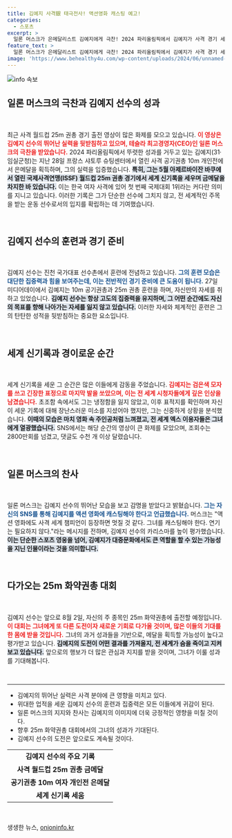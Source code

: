 ```yaml
---
title: 김예지 사격銀 태극전사! 액션영화 캐스팅 예고!
categories:
  - 스포츠
excerpt: >
  일론 머스크가 은메달리스트 김예지에게 극찬! 2024 파리올림픽에서 김예지가 사격 경기 세계 신기록을 세운 화제의 순간, 그 차가운 표정 속에 담긴 여전사의 진면목이 전 세계의 관심을 받고 있다. 클릭해 자세한 이야기를 확인하세요!
feature_text: >
  일론 머스크가 은메달리스트 김예지에게 극찬! 2024 파리올림픽에서 김예지가 사격 경기 세계 신기록을 세운 화제의 순간, 그 차가운 표정 속에 담긴 여전사의 진면목이 전 세계의 관심을 받고 있다. 클릭해 자세한 이야기를 확인하세요!
image: 'https://www.behealthy4u.com/wp-content/uploads/2024/06/unnamed-file.png'
---
```


<p><img src="https://www.behealthy4u.com/wp-content/uploads/2024/06/unnamed-file.png" alt="info 속보" /></p>

<h2 data-ke-size="size26">일론 머스크의 극찬과 김예지 선수의 성과</h2>

<p data-ke-size="size16">&nbsp;</p>

<p>최근 사격 월드컵 25m 권총 경기 출전 영상이 많은 화제를 모으고 있습니다. <b><span style="color: #ee2323;">이 영상은 김예지 선수의 뛰어난 실력을 뒷받침하고 있으며, 테슬라 최고경영자(CEO)인 일론 머스크의 극찬을 받았습니다.</span></b> 2024 파리올림픽에서 뚜렷한 성과를 거두고 있는 김예지(31·임실군청)는 지난 28일 프랑스 샤토루 슈팅센터에서 열린 사격 공기권총 10m 개인전에서 은메달을 획득하며, 그의 실력을 입증했습니다. <b><span style="background-color: #21538527;">특히, 그는 5월 아제르바이잔 바쿠에서 열린 국제사격연맹(ISSF) 월드컵 25m 권총 경기에서 세계 신기록을 세우며 금메달을 차지한 바 있습니다.</span></b> 이는 한국 여자 사격에 있어 첫 번째 국제대회 1위라는 커다란 의미를 지니고 있습니다. 이러한 기록은 그가 단순한 선수에 그치지 않고, 전 세계적인 주목을 받는 운동 선수로서의 입지를 확립하는 데 기여했습니다. </p>

<p data-ke-size="size16">&nbsp;</p>

<h2 data-ke-size="size26">김예지 선수의 훈련과 경기 준비</h2>

<p data-ke-size="size16">&nbsp;</p>

<p>김예지 선수는 진천 국가대표 선수촌에서 훈련에 전념하고 있습니다. <b><span style="color: #1a5490;">그의 훈련 모습은 대단한 집중력과 힘을 보여주는데, 이는 전반적인 경기 준비에 큰 도움이 됩니다.</span></b> 27일 미디어데이에서 김예지는 10m 공기권총과 25m 권총 훈련을 하며, 자신만의 자세를 취하고 있었습니다. <b><span style="background-color: #21538527;">김예지 선수는 항상 고도의 집중력을 유지하며, 그 어떤 순간에도 자신의 목표를 향해 나아가는 자세를 잃지 않고 있습니다.</span></b> 이러한 자세와 체계적인 훈련은 그의 탄탄한 성적을 뒷받침하는 중요한 요소입니다.</p>

<p data-ke-size="size16">&nbsp;</p>

<h2 data-ke-size="size26">세계 신기록과 경이로운 순간</h2>

<p data-ke-size="size16">&nbsp;</p>

<p>세계 신기록을 세운 그 순간은 많은 이들에게 감동을 주었습니다. <b><span style="color: #ee2323;">김예지는 검은색 모자를 쓰고 긴장한 표정으로 마지막 발을 쏘았으며, 이는 전 세계 시청자들에게 깊은 인상을 남겼습니다.</span></b> 초조함 속에서도 그는 냉정함을 잃지 않았고, 이후 표적지를 확인하며 자신이 세운 기록에 대해 장난스러운 미소를 지셨어야 했지만, 그는 신중하게 상황을 분석했습니다. <b><span style="background-color: #21538527;">이때의 모습은 마치 영화 속 주인공처럼 느껴졌고, 전 세계 엑스 이용자들은 그녀에게 열광했습니다.</span></b> SNS에서는 해당 순간의 영상이 큰 화제를 모았으며, 조회수는 2800만회를 넘겼고, 댓글도 수천 개 이상 달렸습니다.</p>

<p data-ke-size="size16">&nbsp;</p>

<h2 data-ke-size="size26">일론 머스크의 찬사</h2>

<p data-ke-size="size16">&nbsp;</p>

<p>일론 머스크는 김예지 선수의 뛰어난 모습을 보고 감명을 받았다고 밝혔습니다. <b><span style="color: #1a5490;">그는 자신의 SNS를 통해 김예지를 액션 영화에 캐스팅해야 한다고 언급했습니다.</span></b> 머스크는 "액션 영화에도 사격 세계 챔피언이 등장하면 멋질 것 같다. 그녀를 캐스팅해야 한다. 연기는 필요하지 않다."라는 메시지를 전하며, 김예지 선수의 카리스마를 높이 평가했습니다. <b><span style="background-color: #21538527;">이는 단순한 스포츠 영웅을 넘어, 김예지가 대중문화에서도 큰 역할을 할 수 있는 가능성을 지닌 인물이라는 것을 의미합니다.</span></b></p>

<p data-ke-size="size16">&nbsp;</p>

<h2 data-ke-size="size26">다가오는 25m 화약권총 대회</h2>

<p data-ke-size="size16">&nbsp;</p>

<p>김예지 선수는 앞으로 8월 2일, 자신의 주 종목인 25m 화약권총에 출전할 예정입니다. <b><span style="color: #ee2323;">이 대회는 그녀에게 또 다른 도전이자 새로운 기회로 다가올 것이며, 많은 이들의 기대를 한 몸에 받을 것입니다.</span></b> 그녀의 과거 성과들을 기반으로, 메달을 획득할 가능성이 높다고 평가받고 있습니다. <b><span style="background-color: #21538527;">김예지의 도전이 어떤 결과를 가져올지, 전 세계가 숨을 죽이고 지켜보고 있습니다.</span></b> 앞으로의 행보가 더 많은 관심과 지지를 받을 것이며, 그녀가 이룰 성과를 기대해봅니다.</p>

<p data-ke-size="size16">&nbsp;</p>

<hr />

<ul>
    <li>김예지의 뛰어난 실력은 사격 분야에 큰 영향을 미치고 있다.</li>
    <li>위대한 업적을 세운 김예지 선수의 훈련과 집중력은 모든 이들에게 귀감이 된다.</li>
    <li>일론 머스크의 지지와 찬사는 김예지의 이미지에 더욱 긍정적인 영향을 미칠 것이다.</li>
    <li>향후 25m 화약권총 대회에서의 그녀의 성과가 기대된다.</li>
    <li>김예지 선수의 도전은 앞으로도 계속될 것이다.</li>
</ul>

<table style="width: 100%; border-collapse: collapse;">
    <tbody>
        <tr>
            <td style="text-align: center; height: 17px;"><b>김예지 선수의 주요 기록</b></td>
        </tr>
        <tr>
            <td style="text-align: center; height: 17px;"><b>사격 월드컵 25m 권총 금메달</b></td>
        </tr>
        <tr>
            <td style="text-align: center; height: 17px;"><b>공기권총 10m 여자 개인전 은메달</b></td>
        </tr>
        <tr>
            <td style="text-align: center; height: 17px;"><b>세계 신기록 세움</b></td>
        </tr>
    </tbody>
</table>

<p data-ke-size="size16">&nbsp;</p>
생생한 뉴스, <a href="https://onioninfo.kr" rel="dofollow">onioninfo.kr</a>


